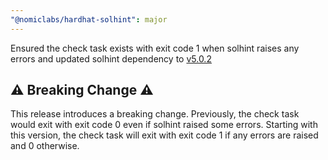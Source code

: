 ```yaml
---
"@nomiclabs/hardhat-solhint": major
---
```


Ensured the check task exists with exit code 1 when solhint raises any errors and updated solhint dependency to [v5.0.2](https://github.com/protofire/solhint/releases/tag/v5.0.2)

## ⚠️ Breaking Change ⚠️

This release introduces a breaking change. Previously, the check task would exit with exit code 0 even if solhint raised some errors. Starting with this version, the check task will exit with exit code 1 if any errors are raised and 0 otherwise.
